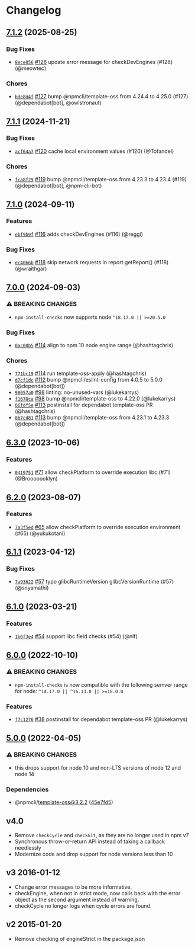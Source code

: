 # Changelog

## [7.1.2](https://github.com/npm/npm-install-checks/compare/v7.1.1...v7.1.2) (2025-08-25)
### Bug Fixes
* [`8ece856`](https://github.com/npm/npm-install-checks/commit/8ece8564cf9ca8717017e1a9d0aef01e4664311e) [#128](https://github.com/npm/npm-install-checks/pull/128) update error message for checkDevEngines (#128) (@meowtec)
### Chores
* [`bde8d4f`](https://github.com/npm/npm-install-checks/commit/bde8d4f3ba91672ef7e032d333cb3eea0ba1b5a9) [#127](https://github.com/npm/npm-install-checks/pull/127) bump @npmcli/template-oss from 4.24.4 to 4.25.0 (#127) (@dependabot[bot], @owlstronaut)

## [7.1.1](https://github.com/npm/npm-install-checks/compare/v7.1.0...v7.1.1) (2024-11-21)
### Bug Fixes
* [`acf64a7`](https://github.com/npm/npm-install-checks/commit/acf64a7cffae5bd568f63f4c1b24f7852b62c26e) [#120](https://github.com/npm/npm-install-checks/pull/120) cache local environment values (#120) (@Tofandel)
### Chores
* [`fca8f29`](https://github.com/npm/npm-install-checks/commit/fca8f29147879b37fa35f6468fecec25e693428b) [#119](https://github.com/npm/npm-install-checks/pull/119) bump @npmcli/template-oss from 4.23.3 to 4.23.4 (#119) (@dependabot[bot], @npm-cli-bot)

## [7.1.0](https://github.com/npm/npm-install-checks/compare/v7.0.0...v7.1.0) (2024-09-11)
### Features
* [`ebf9b9f`](https://github.com/npm/npm-install-checks/commit/ebf9b9f4c08035d8e2c41cd9bc3302cd8bdc9184) [#116](https://github.com/npm/npm-install-checks/pull/116) adds checkDevEngines (#116) (@reggi)
### Bug Fixes
* [`ec4066b`](https://github.com/npm/npm-install-checks/commit/ec4066b768075cc84270d9ee7c0a76b011f1555a) [#118](https://github.com/npm/npm-install-checks/pull/118) skip network requests in report.getReport() (#118) (@wraithgar)

## [7.0.0](https://github.com/npm/npm-install-checks/compare/v6.3.0...v7.0.0) (2024-09-03)
### ⚠️ BREAKING CHANGES
* `npm-install-checks` now supports node `^18.17.0 || >=20.5.0`
### Bug Fixes
* [`0ac00b5`](https://github.com/npm/npm-install-checks/commit/0ac00b53862de606e7163d8ca2b8d4dda8476a89) [#114](https://github.com/npm/npm-install-checks/pull/114) align to npm 10 node engine range (@hashtagchris)
### Chores
* [`771bc19`](https://github.com/npm/npm-install-checks/commit/771bc19142bc83639810a157e9dfe9ca83caab77) [#114](https://github.com/npm/npm-install-checks/pull/114) run template-oss-apply (@hashtagchris)
* [`d7cf1dc`](https://github.com/npm/npm-install-checks/commit/d7cf1dcf963aec10a75a8af31894038bd8afba24) [#112](https://github.com/npm/npm-install-checks/pull/112) bump @npmcli/eslint-config from 4.0.5 to 5.0.0 (@dependabot[bot])
* [`98057a0`](https://github.com/npm/npm-install-checks/commit/98057a03bbb985741a512e9161690ea22a1c62e5) [#98](https://github.com/npm/npm-install-checks/pull/98) linting: no-unused-vars (@lukekarrys)
* [`f1670ca`](https://github.com/npm/npm-install-checks/commit/f1670ca26af7823224c8bed36eb321a98206a5d5) [#98](https://github.com/npm/npm-install-checks/pull/98) bump @npmcli/template-oss to 4.22.0 (@lukekarrys)
* [`06fdf5e`](https://github.com/npm/npm-install-checks/commit/06fdf5e89cfabe38af510bb6f929f1756826e706) [#113](https://github.com/npm/npm-install-checks/pull/113) postinstall for dependabot template-oss PR (@hashtagchris)
* [`8b7cd81`](https://github.com/npm/npm-install-checks/commit/8b7cd81b9ad0168a81d294aad501e5c203626782) [#113](https://github.com/npm/npm-install-checks/pull/113) bump @npmcli/template-oss from 4.23.1 to 4.23.3 (@dependabot[bot])

## [6.3.0](https://github.com/npm/npm-install-checks/compare/v6.2.0...v6.3.0) (2023-10-06)

### Features

* [`0419751`](https://github.com/npm/npm-install-checks/commit/04197512179c508abb55fa528d293ee669c19b91) [#71](https://github.com/npm/npm-install-checks/pull/71) allow checkPlatform to override execution libc (#71) (@Brooooooklyn)

## [6.2.0](https://github.com/npm/npm-install-checks/compare/v6.1.1...v6.2.0) (2023-08-07)

### Features

* [`7a3f5ed`](https://github.com/npm/npm-install-checks/commit/7a3f5ed9ea21d99915e5d30f9d4eba01ac8af319) [#65](https://github.com/npm/npm-install-checks/pull/65) allow checkPlatform to override execution environment (#65) (@yukukotani)

## [6.1.1](https://github.com/npm/npm-install-checks/compare/v6.1.0...v6.1.1) (2023-04-12)

### Bug Fixes

* [`7a93622`](https://github.com/npm/npm-install-checks/commit/7a936221e4bd9db38b5be2746b514cceff3574f6) [#57](https://github.com/npm/npm-install-checks/pull/57) typo glibcRuntimeVersion glibcVersionRuntime (#57) (@snyamathi)

## [6.1.0](https://github.com/npm/npm-install-checks/compare/v6.0.0...v6.1.0) (2023-03-21)

### Features

* [`1b6f3e4`](https://github.com/npm/npm-install-checks/commit/1b6f3e48e2fa7dda70850a16726cd58be826baf7) [#54](https://github.com/npm/npm-install-checks/pull/54) support libc field checks (#54) (@nlf)

## [6.0.0](https://github.com/npm/npm-install-checks/compare/v5.0.0...v6.0.0) (2022-10-10)

### ⚠️ BREAKING CHANGES

* `npm-install-checks` is now compatible with the following semver range for node: `^14.17.0 || ^16.13.0 || >=18.0.0`

### Features

* [`f7c1276`](https://github.com/npm/npm-install-checks/commit/f7c12765c0d2c4066af38819ada408ef71ed9bd4) [#38](https://github.com/npm/npm-install-checks/pull/38) postinstall for dependabot template-oss PR (@lukekarrys)

## [5.0.0](https://github.com/npm/npm-install-checks/compare/v4.0.0...v5.0.0) (2022-04-05)


### ⚠ BREAKING CHANGES

* this drops support for node 10 and non-LTS versions of node 12 and node 14

### Dependencies

* @npmcli/template-oss@3.2.2 ([45e7fd5](https://github.com/npm/npm-install-checks/commit/45e7fd5dee0c5137825c75acbc62eacc7d0c0d08))

## v4.0

* Remove `checkCycle` and `checkGit`, as they are no longer used in npm v7
* Synchronous throw-or-return API instead of taking a callback needlessly
* Modernize code and drop support for node versions less than 10

## v3 2016-01-12

* Change error messages to be more informative.
* checkEngine, when not in strict mode, now calls back with the error
  object as the second argument instead of warning.
* checkCycle no longer logs when cycle errors are found.

## v2 2015-01-20

* Remove checking of engineStrict in the package.json
